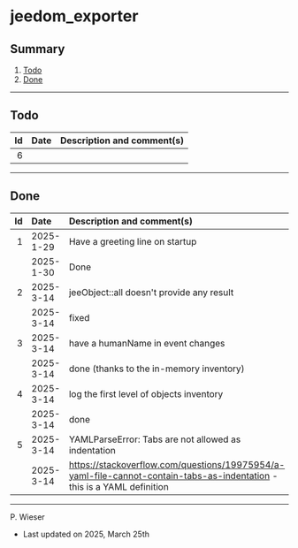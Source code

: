 # jeedom_exporter

## Summary

1. [Todo](#todo)
2. [Done](#done)

---
## Todo

|   Id | Date       | Description and comment(s) |
| ---: | :---       | :---                       |
|    6 |  |  |

---
## Done

|   Id | Date       | Description and comment(s) |
| ---: | :---       | :---                       |
|    1 | 2025- 1-29 | Have a greeting line on startup |
|      | 2025- 1-30 | Done |
|    2 | 2025- 3-14 | jeeObject::all doesn't provide any result |
|      | 2025- 3-14 | fixed |
|    3 | 2025- 3-14 | have a humanName in event changes |
|      | 2025- 3-14 | done (thanks to the in-memory inventory) |
|    4 | 2025- 3-14 | log the first level of objects inventory |
|      | 2025- 3-14 | done |
|    5 | 2025- 3-14 | YAMLParseError: Tabs are not allowed as indentation |
|      | 2025- 3-14 | https://stackoverflow.com/questions/19975954/a-yaml-file-cannot-contain-tabs-as-indentation - this is a YAML definition |

---
P. Wieser
- Last updated on 2025, March 25th
